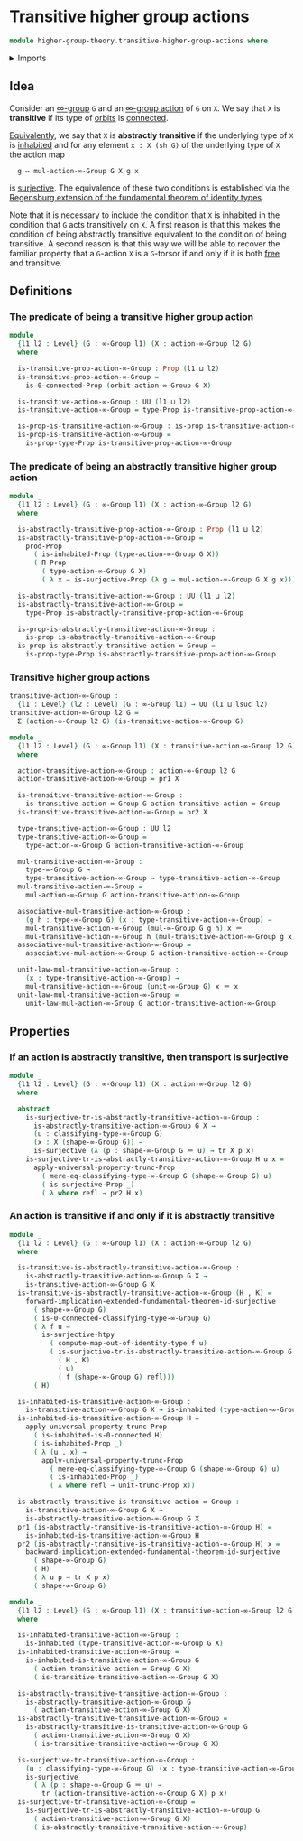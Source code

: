# Transitive higher group actions

```agda
module higher-group-theory.transitive-higher-group-actions where
```

<details><summary>Imports</summary>

```agda
open import foundation.0-connected-types
open import foundation.dependent-pair-types
open import foundation.identity-types
open import foundation.inhabited-types
open import foundation.propositional-truncations
open import foundation.propositions
open import foundation.regensburg-extension-fundamental-theorem-of-identity-types
open import foundation.surjective-maps
open import foundation.transport-along-identifications
open import foundation.universe-levels

open import higher-group-theory.higher-group-actions
open import higher-group-theory.higher-groups
open import higher-group-theory.orbits-higher-group-actions
```

</details>

## Idea

Consider an [∞-group](higher-group-theory.higher-groups.md) `G` and an
[∞-group action](higher-group-theory.higher-group-actions.md) of `G` on `X`. We
say that `X` is **transitive** if its type of
[orbits](higher-group-theory.orbits-higher-group-actions.md) is
[connected](foundation.connected-types.md).

[Equivalently](foundation.logical-equivalences.md), we say that `X` is
**abstractly transitive** if the underlying type of `X` is
[inhabited](foundation.inhabited-types.md) and for any element `x : X (sh G)` of
the underlying type of `X` the action map

```text
  g ↦ mul-action-∞-Group G X g x
```

is [surjective](foundation.surjective-maps.md). The equivalence of these two
conditions is established via the
[Regensburg extension of the fundamental theorem of identity types](foundation.regensburg-extension-fundamental-theorem-of-identity-types.md).

Note that it is necessary to include the condition that `X` is inhabited in the
condition that `G` acts transitively on `X`. A first reason is that this makes
the condition of being abstractly transitive equivalent to the condition of
being transitive. A second reason is that this way we will be able to recover
the familiar property that a `G`-action `X` is a `G`-torsor if and only if it is
both [free](higher-group-theory.free-higher-group-actions.md) and transitive.

## Definitions

### The predicate of being a transitive higher group action

```agda
module _
  {l1 l2 : Level} (G : ∞-Group l1) (X : action-∞-Group l2 G)
  where

  is-transitive-prop-action-∞-Group : Prop (l1 ⊔ l2)
  is-transitive-prop-action-∞-Group =
    is-0-connected-Prop (orbit-action-∞-Group G X)

  is-transitive-action-∞-Group : UU (l1 ⊔ l2)
  is-transitive-action-∞-Group = type-Prop is-transitive-prop-action-∞-Group

  is-prop-is-transitive-action-∞-Group : is-prop is-transitive-action-∞-Group
  is-prop-is-transitive-action-∞-Group =
    is-prop-type-Prop is-transitive-prop-action-∞-Group
```

### The predicate of being an abstractly transitive higher group action

```agda
module _
  {l1 l2 : Level} (G : ∞-Group l1) (X : action-∞-Group l2 G)
  where

  is-abstractly-transitive-prop-action-∞-Group : Prop (l1 ⊔ l2)
  is-abstractly-transitive-prop-action-∞-Group =
    prod-Prop
      ( is-inhabited-Prop (type-action-∞-Group G X))
      ( Π-Prop
        ( type-action-∞-Group G X)
        ( λ x → is-surjective-Prop (λ g → mul-action-∞-Group G X g x)))

  is-abstractly-transitive-action-∞-Group : UU (l1 ⊔ l2)
  is-abstractly-transitive-action-∞-Group =
    type-Prop is-abstractly-transitive-prop-action-∞-Group

  is-prop-is-abstractly-transitive-action-∞-Group :
    is-prop is-abstractly-transitive-action-∞-Group
  is-prop-is-abstractly-transitive-action-∞-Group =
    is-prop-type-Prop is-abstractly-transitive-prop-action-∞-Group
```

### Transitive higher group actions

```agda
transitive-action-∞-Group :
  {l1 : Level} (l2 : Level) (G : ∞-Group l1) → UU (l1 ⊔ lsuc l2)
transitive-action-∞-Group l2 G =
  Σ (action-∞-Group l2 G) (is-transitive-action-∞-Group G)

module _
  {l1 l2 : Level} (G : ∞-Group l1) (X : transitive-action-∞-Group l2 G)
  where

  action-transitive-action-∞-Group : action-∞-Group l2 G
  action-transitive-action-∞-Group = pr1 X

  is-transitive-transitive-action-∞-Group :
    is-transitive-action-∞-Group G action-transitive-action-∞-Group
  is-transitive-transitive-action-∞-Group = pr2 X

  type-transitive-action-∞-Group : UU l2
  type-transitive-action-∞-Group =
    type-action-∞-Group G action-transitive-action-∞-Group

  mul-transitive-action-∞-Group :
    type-∞-Group G →
    type-transitive-action-∞-Group → type-transitive-action-∞-Group
  mul-transitive-action-∞-Group =
    mul-action-∞-Group G action-transitive-action-∞-Group

  associative-mul-transitive-action-∞-Group :
    (g h : type-∞-Group G) (x : type-transitive-action-∞-Group) →
    mul-transitive-action-∞-Group (mul-∞-Group G g h) x ＝
    mul-transitive-action-∞-Group h (mul-transitive-action-∞-Group g x)
  associative-mul-transitive-action-∞-Group =
    associative-mul-action-∞-Group G action-transitive-action-∞-Group

  unit-law-mul-transitive-action-∞-Group :
    (x : type-transitive-action-∞-Group) →
    mul-transitive-action-∞-Group (unit-∞-Group G) x ＝ x
  unit-law-mul-transitive-action-∞-Group =
    unit-law-mul-action-∞-Group G action-transitive-action-∞-Group
```

## Properties

### If an action is abstractly transitive, then transport is surjective

```agda
module _
  {l1 l2 : Level} (G : ∞-Group l1) (X : action-∞-Group l2 G)
  where

  abstract
    is-surjective-tr-is-abstractly-transitive-action-∞-Group :
      is-abstractly-transitive-action-∞-Group G X →
      (u : classifying-type-∞-Group G)
      (x : X (shape-∞-Group G)) →
      is-surjective (λ (p : shape-∞-Group G ＝ u) → tr X p x)
    is-surjective-tr-is-abstractly-transitive-action-∞-Group H u x =
      apply-universal-property-trunc-Prop
        ( mere-eq-classifying-type-∞-Group G (shape-∞-Group G) u)
        ( is-surjective-Prop _)
        ( λ where refl → pr2 H x)
```

### An action is transitive if and only if it is abstractly transitive

```agda
module _
  {l1 l2 : Level} (G : ∞-Group l1) (X : action-∞-Group l2 G)
  where

  is-transitive-is-abstractly-transitive-action-∞-Group :
    is-abstractly-transitive-action-∞-Group G X →
    is-transitive-action-∞-Group G X
  is-transitive-is-abstractly-transitive-action-∞-Group (H , K) =
    forward-implication-extended-fundamental-theorem-id-surjective
      ( shape-∞-Group G)
      ( is-0-connected-classifying-type-∞-Group G)
      ( λ f u →
        is-surjective-htpy
          ( compute-map-out-of-identity-type f u)
          ( is-surjective-tr-is-abstractly-transitive-action-∞-Group G X
            ( H , K)
            ( u)
            ( f (shape-∞-Group G) refl)))
      ( H)

  is-inhabited-is-transitive-action-∞-Group :
    is-transitive-action-∞-Group G X → is-inhabited (type-action-∞-Group G X)
  is-inhabited-is-transitive-action-∞-Group H =
    apply-universal-property-trunc-Prop
      ( is-inhabited-is-0-connected H)
      ( is-inhabited-Prop _)
      ( λ (u , x) →
        apply-universal-property-trunc-Prop
          ( mere-eq-classifying-type-∞-Group G (shape-∞-Group G) u)
          ( is-inhabited-Prop _)
          ( λ where refl → unit-trunc-Prop x))

  is-abstractly-transitive-is-transitive-action-∞-Group :
    is-transitive-action-∞-Group G X →
    is-abstractly-transitive-action-∞-Group G X
  pr1 (is-abstractly-transitive-is-transitive-action-∞-Group H) =
    is-inhabited-is-transitive-action-∞-Group H
  pr2 (is-abstractly-transitive-is-transitive-action-∞-Group H) x =
    backward-implication-extended-fundamental-theorem-id-surjective
      ( shape-∞-Group G)
      ( H)
      ( λ u p → tr X p x)
      ( shape-∞-Group G)

module _
  {l1 l2 : Level} (G : ∞-Group l1) (X : transitive-action-∞-Group l2 G)
  where

  is-inhabited-transitive-action-∞-Group :
    is-inhabited (type-transitive-action-∞-Group G X)
  is-inhabited-transitive-action-∞-Group =
    is-inhabited-is-transitive-action-∞-Group G
      ( action-transitive-action-∞-Group G X)
      ( is-transitive-transitive-action-∞-Group G X)

  is-abstractly-transitive-transitive-action-∞-Group :
    is-abstractly-transitive-action-∞-Group G
      ( action-transitive-action-∞-Group G X)
  is-abstractly-transitive-transitive-action-∞-Group =
    is-abstractly-transitive-is-transitive-action-∞-Group G
      ( action-transitive-action-∞-Group G X)
      ( is-transitive-transitive-action-∞-Group G X)

  is-surjective-tr-transitive-action-∞-Group :
    (u : classifying-type-∞-Group G) (x : type-transitive-action-∞-Group G X) →
    is-surjective
      ( λ (p : shape-∞-Group G ＝ u) →
        tr (action-transitive-action-∞-Group G X) p x)
  is-surjective-tr-transitive-action-∞-Group =
    is-surjective-tr-is-abstractly-transitive-action-∞-Group G
      ( action-transitive-action-∞-Group G X)
      ( is-abstractly-transitive-transitive-action-∞-Group)
```
